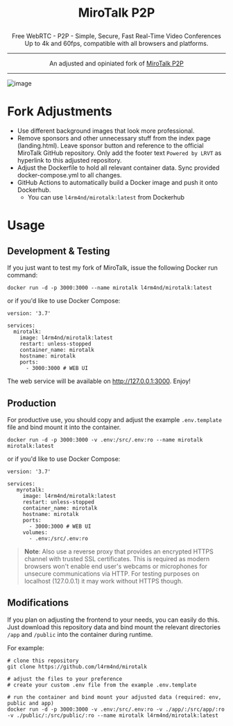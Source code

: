 # <p align="center">MiroTalk P2P</p>

<p align="center">Free WebRTC - P2P - Simple, Secure, Fast Real-Time Video Conferences Up to 4k and 60fps, compatible with all browsers and platforms.</p>

<hr />

<p align="center">
    An adjusted and opiniated fork of <a href="https://github.com/miroslavpejic85/mirotalk">MiroTalk P2P</a>
</p>

<hr />

![image](https://user-images.githubusercontent.com/21357789/223714583-15c27bbd-f312-4a21-bcad-8cbf24b3db5a.png)

# Fork Adjustments

- Use different background images that look more professional.
- Remove sponsors and other unnecessary stuff from the index page (landing.html). Leave sponsor button and reference to the official MiroTalk GitHub repository. Only add the footer text `Powered by LRVT` as hyperlink to this adjusted repository.
- Adjust the Dockerfile to hold all relevant container data. Sync provided docker-compose.yml to all changes.
- GitHub Actions to automatically build a Docker image and push it onto Dockerhub.
  - You can use `l4rm4nd/mirotalk:latest` from Dockerhub

# Usage

## Development & Testing

If you just want to test my fork of MiroTalk, issue the following Docker run command:

````
docker run -d -p 3000:3000 --name mirotalk l4rm4nd/mirotalk:latest
````

or if you'd like to use Docker Compose:

````
version: '3.7'

services:
  mirotalk:
    image: l4rm4nd/mirotalk:latest
    restart: unless-stopped
    container_name: mirotalk
    hostname: mirotalk
    ports:
      - 3000:3000 # WEB UI
````

The web service will be available on http://127.0.0.1:3000. Enjoy!

## Production

For productive use, you should copy and adjust the example `.env.template` file and bind mount it into the container.

````
docker run -d -p 3000:3000 -v .env:/src/.env:ro --name mirotalk mirotalk:latest
````

or if you'd like to use Docker Compose:

````
version: '3.7'

services:
   myrotalk:
     image: l4rm4nd/mirotalk:latest
     restart: unless-stopped
     container_name: mirotalk
     hostname: mirotalk
     ports:
       - 3000:3000 # WEB UI
     volumes:
       - .env:/src/.env:ro
````

> **Note**:
> Also use a reverse proxy that provides an encrypted HTTPS channel with trusted SSL certificates. This is required as modern browsers won't enable end user's webcams or microphones for unsecure communications via HTTP. For testing purposes on localhost (127.0.0.1) it may work without HTTPS though.

## Modifications

If you plan on adjusting the frontend to your needs, you can easily do this. Just download this repository data and bind mount the relevant directories `/app` and `/public` into the container during runtime. 

For example:

````
# clone this repository
git clone https://github.com/l4rm4nd/mirotalk

# adjust the files to your preference
# create your custom .env file from the example .env.template

# run the container and bind mount your adjusted data (required: env, public and app)
docker run -d -p 3000:3000 -v .env:/src/.env:ro -v ./app/:/src/app/:ro -v ./public/:/src/public/:ro --name mirotalk l4rm4nd/mirotalk:latest
````
